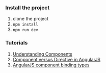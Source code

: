 ### Install the project

1. clone the project
2. ```npm install```
3. ```npm run dev```




### Tutorials
1. [Understanding Components](https://docs.angularjs.org/guide/component)
2. [Component versus Directive in AngularJS](https://gist.github.com/toddmotto/5b4de6c777d3e446e6410fdadb824522)
3. [AngularJS component binding types](https://medium.com/front-end-hacking/angularjs-component-binding-types-my-experiences-10f354d4660)
